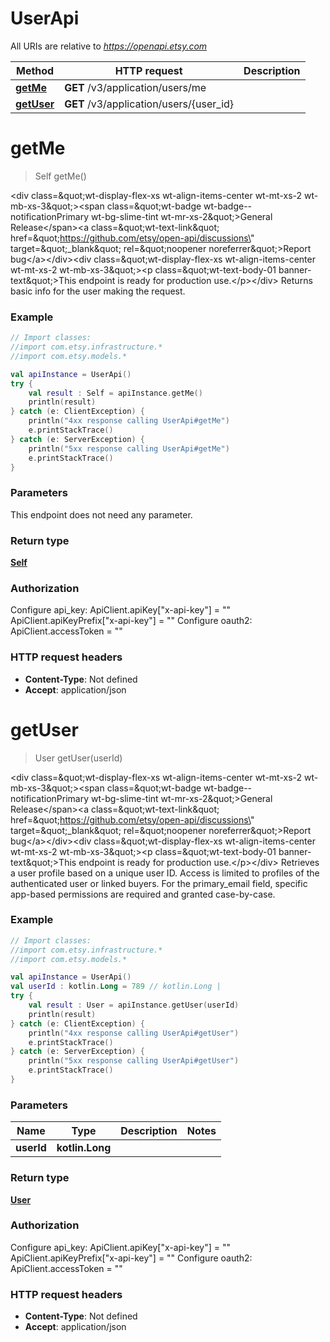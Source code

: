 # UserApi

All URIs are relative to *https://openapi.etsy.com*

| Method | HTTP request | Description |
| ------------- | ------------- | ------------- |
| [**getMe**](UserApi.md#getMe) | **GET** /v3/application/users/me |  |
| [**getUser**](UserApi.md#getUser) | **GET** /v3/application/users/{user_id} |  |


<a id="getMe"></a>
# **getMe**
> Self getMe()



&lt;div class&#x3D;\&quot;wt-display-flex-xs wt-align-items-center wt-mt-xs-2 wt-mb-xs-3\&quot;&gt;&lt;span class&#x3D;\&quot;wt-badge wt-badge--notificationPrimary wt-bg-slime-tint wt-mr-xs-2\&quot;&gt;General Release&lt;/span&gt;&lt;a class&#x3D;\&quot;wt-text-link\&quot; href&#x3D;\&quot;https://github.com/etsy/open-api/discussions\&quot; target&#x3D;\&quot;_blank\&quot; rel&#x3D;\&quot;noopener noreferrer\&quot;&gt;Report bug&lt;/a&gt;&lt;/div&gt;&lt;div class&#x3D;\&quot;wt-display-flex-xs wt-align-items-center wt-mt-xs-2 wt-mb-xs-3\&quot;&gt;&lt;p class&#x3D;\&quot;wt-text-body-01 banner-text\&quot;&gt;This endpoint is ready for production use.&lt;/p&gt;&lt;/div&gt;  Returns basic info for the user making the request.

### Example
```kotlin
// Import classes:
//import com.etsy.infrastructure.*
//import com.etsy.models.*

val apiInstance = UserApi()
try {
    val result : Self = apiInstance.getMe()
    println(result)
} catch (e: ClientException) {
    println("4xx response calling UserApi#getMe")
    e.printStackTrace()
} catch (e: ServerException) {
    println("5xx response calling UserApi#getMe")
    e.printStackTrace()
}
```

### Parameters
This endpoint does not need any parameter.

### Return type

[**Self**](Self.md)

### Authorization


Configure api_key:
    ApiClient.apiKey["x-api-key"] = ""
    ApiClient.apiKeyPrefix["x-api-key"] = ""
Configure oauth2:
    ApiClient.accessToken = ""

### HTTP request headers

 - **Content-Type**: Not defined
 - **Accept**: application/json

<a id="getUser"></a>
# **getUser**
> User getUser(userId)



&lt;div class&#x3D;\&quot;wt-display-flex-xs wt-align-items-center wt-mt-xs-2 wt-mb-xs-3\&quot;&gt;&lt;span class&#x3D;\&quot;wt-badge wt-badge--notificationPrimary wt-bg-slime-tint wt-mr-xs-2\&quot;&gt;General Release&lt;/span&gt;&lt;a class&#x3D;\&quot;wt-text-link\&quot; href&#x3D;\&quot;https://github.com/etsy/open-api/discussions\&quot; target&#x3D;\&quot;_blank\&quot; rel&#x3D;\&quot;noopener noreferrer\&quot;&gt;Report bug&lt;/a&gt;&lt;/div&gt;&lt;div class&#x3D;\&quot;wt-display-flex-xs wt-align-items-center wt-mt-xs-2 wt-mb-xs-3\&quot;&gt;&lt;p class&#x3D;\&quot;wt-text-body-01 banner-text\&quot;&gt;This endpoint is ready for production use.&lt;/p&gt;&lt;/div&gt;  Retrieves a user profile based on a unique user ID.                  Access is limited to profiles of the authenticated user                  or linked buyers. For the primary_email field, specific                  app-based permissions are required and granted case-by-case.

### Example
```kotlin
// Import classes:
//import com.etsy.infrastructure.*
//import com.etsy.models.*

val apiInstance = UserApi()
val userId : kotlin.Long = 789 // kotlin.Long | 
try {
    val result : User = apiInstance.getUser(userId)
    println(result)
} catch (e: ClientException) {
    println("4xx response calling UserApi#getUser")
    e.printStackTrace()
} catch (e: ServerException) {
    println("5xx response calling UserApi#getUser")
    e.printStackTrace()
}
```

### Parameters
| Name | Type | Description  | Notes |
| ------------- | ------------- | ------------- | ------------- |
| **userId** | **kotlin.Long**|  | |

### Return type

[**User**](User.md)

### Authorization


Configure api_key:
    ApiClient.apiKey["x-api-key"] = ""
    ApiClient.apiKeyPrefix["x-api-key"] = ""
Configure oauth2:
    ApiClient.accessToken = ""

### HTTP request headers

 - **Content-Type**: Not defined
 - **Accept**: application/json


